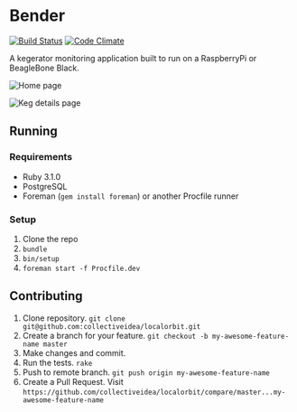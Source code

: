 # Bender

[![Build Status](https://travis-ci.org/collectiveidea/bender.png?branch=master)](https://travis-ci.org/collectiveidea/bender)
[![Code Climate](https://codeclimate.com/github/collectiveidea/bender.png)](https://codeclimate.com/github/collectiveidea/bender)

A kegerator monitoring application built to run on a RaspberryPi or BeagleBone Black.

![Home page](http://i.imgur.com/wBebZEB.png)

![Keg details page](http://i.imgur.com/oMi5kKF.png)

## Running

### Requirements

* Ruby 3.1.0
* PostgreSQL
* Foreman (`gem install foreman`) or another Procfile runner

### Setup

1. Clone the repo
2. `bundle`
3. `bin/setup`
6. `foreman start -f Procfile.dev`

## Contributing

1. Clone repository. `git clone git@github.com:collectiveidea/localorbit.git`
2. Create a branch for your feature. `git checkout -b my-awesome-feature-name master`
3. Make changes and commit.
4. Run the tests. `rake`
5. Push to remote branch. `git push origin my-awesome-feature-name`
6. Create a Pull Request. Visit `https://github.com/collectiveidea/localorbit/compare/master...my-awesome-feature-name`
